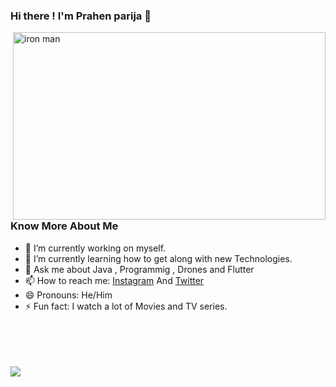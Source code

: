 ### Hi there ! I'm Prahen parija 👋



<img align="right" src="https://media.giphy.com/media/3o7aDaXY5NgnT3JZi8/giphy.gif" alt="iron man" width="500" height="300" >


### Know More About Me
- 🔭 I’m currently working on myself.
- 🌱 I’m currently learning how to get along with new Technologies.
- 💬 Ask me about Java , Programmig , Drones and Flutter
- 📫 How to reach me: [Instagram](https://www.instagram.com/_staaark_/) And [Twitter](https://twitter.com/prahen_parija)
- 😄 Pronouns: He/Him
- ⚡ Fun fact: I watch a lot of Movies and TV series.

</br>

<!-- <img align="right" src="https://media.giphy.com/media/5oERZQXQrNL7G/giphy.gif" alt="iron man" width="1100" height="300" > -->

</br>
</br>
</br>


<img align="left" src='https://github-readme-stats.vercel.app/api?username=prahenstark&show_icons=true&text_color=daf7dc&bg_color=131723'>
